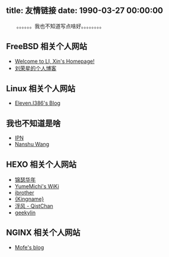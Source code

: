 title: 友情链接
date: 1990-03-27 00:00:00
---

　　。。。。。。我也不知道写点啥好。。。。。。。。

## FreeBSD 相关个人网站

+ [Welcome to LI, Xin's Homepage!](https://www.delphij.net/)
+ [刘荣星的个人博客](https://www.liurongxing.com/)


## Linux 相关个人网站

+ [Eleven.I386's Blog](http://eleveni386.7axu.com/)


## 我也不知道是啥

+ [IPN](https://ipn.li/)
+ [Nanshu Wang](http://nanshu.wang/)


## HEXO 相关个人网站

+ [锦瑟华年](http://kuangqi.me/)
+ [YumeMichi's WiKi](https://ikke.moe/)
+ [ibrother](http://ibrother.me/)
+ [{Kingname}](http://kingname.info/)
+ [浮风 - QistChan](https://qistchan.com/)
+ [geekylin](http://geekylin.com/)

## NGINX 相关个人网站

+ [Mofe's blog](http://blog.mofe.me/)